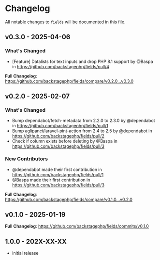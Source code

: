 # Changelog

All notable changes to `fields` will be documented in this file.

## v0.3.0 - 2025-04-06

### What's Changed

* [Feature] Datalists for text inputs and drop PHP 8.1 support by @Baspa in https://github.com/backstagephp/fields/pull/4

**Full Changelog**: https://github.com/backstagephp/fields/compare/v0.2.0...v0.3.0

## v0.2.0 - 2025-02-07

### What's Changed

* Bump dependabot/fetch-metadata from 2.2.0 to 2.3.0 by @dependabot in https://github.com/backstagephp/fields/pull/1
* Bump aglipanci/laravel-pint-action from 2.4 to 2.5 by @dependabot in https://github.com/backstagephp/fields/pull/2
* Check if column exists before deleting by @Baspa in https://github.com/backstagephp/fields/pull/3

### New Contributors

* @dependabot made their first contribution in https://github.com/backstagephp/fields/pull/1
* @Baspa made their first contribution in https://github.com/backstagephp/fields/pull/3

**Full Changelog**: https://github.com/backstagephp/fields/compare/v0.1.0...v0.2.0

## v0.1.0 - 2025-01-19

**Full Changelog**: https://github.com/backstagephp/fields/commits/v0.1.0

## 1.0.0 - 202X-XX-XX

- initial release
